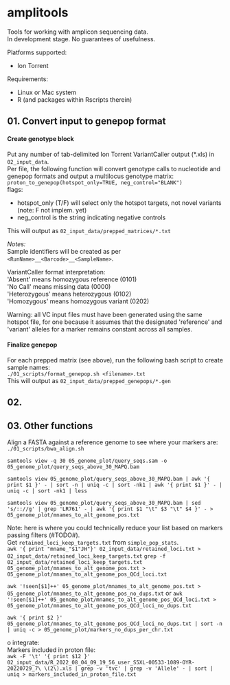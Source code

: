 # amplitools
Tools for working with amplicon sequencing data.        
In development stage. No guarantees of usefulness.        

Platforms supported:       
- Ion Torrent

Requirements:       
- Linux or Mac system
- R (and packages within Rscripts therein)

## 01. Convert input to genepop format ##
#### Create genotype block ####
Put any number of tab-delimited Ion Torrent VariantCaller output (*.xls) in `02_input_data`.      
Per file, the following function will convert genotype calls to nucleotide and genepop formats and output a multilocus genotype matrix:        
`proton_to_genepop(hotspot_only=TRUE, neg_control="BLANK")`          
flags:      
- hotspot_only (T/F) will select only the hotspot targets, not novel variants (note: F not implem. yet)
- neg_control is the string indicating negative controls

This will output as `02_input_data/prepped_matrices/*.txt`      

*Notes:*     
Sample identifiers will be created as per `<RunName>__<Barcode>__<SampleName>`.        

VariantCaller format interpretation:     
'Absent' means homozygous reference (0101)       
'No Call' means missing data (0000)         
'Heterozygous' means heterozygous (0102)        
'Homozygous' means homozygous variant (0202)        

Warning: all VC input files must have been generated using the same hotspot file, for one because it assumes that the designated 'reference' and 'variant' alleles for a marker remains constant across all samples.      

#### Finalize genepop ####
For each prepped matrix (see above), run the following bash script to create sample names:      
`./01_scripts/format_genepop.sh <filename>.txt`      
This will output as `02_input_data/prepped_genepops/*.gen`       


## 02. 



## 03. Other functions ##
Align a FASTA against a reference genome to see where your markers are:       
`./01_scripts/bwa_align.sh`

`samtools view -q 30 05_genome_plot/query_seqs.sam -o 05_genome_plot/query_seqs_above_30_MAPQ.bam`      

`samtools view 05_genome_plot/query_seqs_above_30_MAPQ.bam | awk '{ print $1 }' - | sort -n | uniq -c | sort -nk1 | awk '{ print $1 }' - | uniq -c | sort -nk1 | less`       

`samtools view 05_genome_plot/query_seqs_above_30_MAPQ.bam | sed 's/:://g' | grep 'LR761' - | awk '{ print $1 "\t" $3 "\t" $4 }' - > 05_genome_plot/mnames_to_alt_genome_pos.txt`      

Note: here is where you could technically reduce your list based on markers passing filters (#TODO#).       
Get `retained_loci_keep_targets.txt` from `simple_pop_stats`.    
`awk '{ print "mname_"$1"JH"}' 02_input_data/retained_loci.txt > 02_input_data/retained_loci_keep_targets.txt`
`grep -f 02_input_data/retained_loci_keep_targets.txt 05_genome_plot/mnames_to_alt_genome_pos.txt > 05_genome_plot/mnames_to_alt_genome_pos_QCd_loci.txt`    

`awk '!seen[$1]++' 05_genome_plot/mnames_to_alt_genome_pos.txt > 05_genome_plot/mnames_to_alt_genome_pos_no_dups.txt` 
or
`awk '!seen[$1]++' 05_genome_plot/mnames_to_alt_genome_pos_QCd_loci.txt > 05_genome_plot/mnames_to_alt_genome_pos_QCd_loci_no_dups.txt`


`awk '{ print $2 }' 05_genome_plot/mnames_to_alt_genome_pos_QCd_loci_no_dups.txt | sort -n | uniq -c > 05_genome_plot/markers_no_dups_per_chr.txt`




o integrate:      
Markers included in proton file:     
`awk -F '\t' '{ print $12 }' 02_input_data/R_2022_08_04_09_19_56_user_S5XL-00533-1089-OYR-20220729_7\ \(2\).xls | grep -v 'tvc' | grep -v 'Allele' - | sort | uniq > markers_included_in_proton_file.txt`


